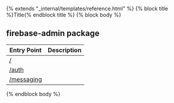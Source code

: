 {% extends "_internal/templates/reference.html" %}
{% block title %}Title{% endblock title %}
{% block body %}

## firebase-admin package

|  Entry Point | Description |
|  --- | --- |
|  [/](./firebase-admin_.md#firebase-admin) |  |
|  [/auth](./firebase-admin_auth.md#firebase-admin/auth) |  |
|  [/messaging](./firebase-admin_messaging.md#firebase-admin/messaging) |  |

{% endblock body %}
